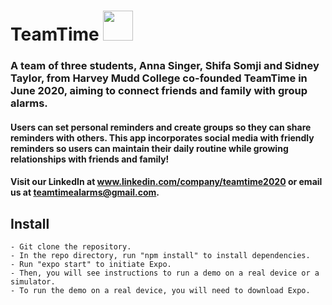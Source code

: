 # TeamTime <img src="https://user-images.githubusercontent.com/33233236/90191370-97728b80-dd75-11ea-98ff-03c221e9443d.png" width="48">

### A team of three students, Anna Singer, Shifa Somji and Sidney Taylor, from Harvey Mudd College co-founded TeamTime in June 2020, aiming to connect friends and family with group alarms. 

#### Users can set personal reminders and create groups so they can share reminders with others. This app incorporates social media with friendly reminders so users can maintain their daily routine while growing relationships with friends and family!

#### Visit our LinkedIn at www.linkedin.com/company/teamtime2020 or email us at teamtimealarms@gmail.com.

## Install
```
- Git clone the repository.
- In the repo directory, run "npm install" to install dependencies.
- Run "expo start" to initiate Expo. 
- Then, you will see instructions to run a demo on a real device or a simulator.
- To run the demo on a real device, you will need to download Expo. 
```
